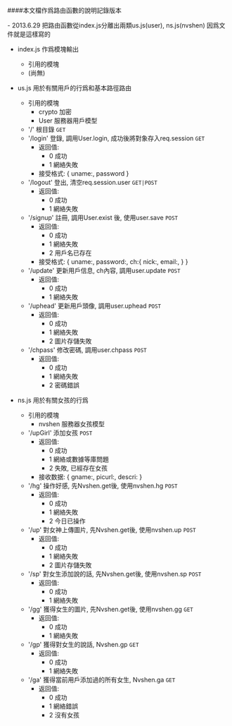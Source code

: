 ####本文檔作爲路由函數的說明記錄版本

\- 2013.6.29 把路由函數從index.js分離出兩類us.js(user), ns.js(nvshen)
  因爲文件就是這樣寫的


- index.js 作爲模塊輸出
  - 引用的模塊
   - (尚無)

- us.js 用於有關用戶的行爲和基本路徑路由
  - 引用的模塊
    - crypto 加密
    - User 服務器用戶模型
  - '/' 根目錄 `GET`
  - '/login' 登錄, 調用User.login, 成功後將對象存入req.session `GET`
    - 返回值:
      - 0 成功
      - 1 網絡失敗
    - 接受格式:
      {
        uname:,
        password
      }
  - '/logout' 登出, 清空req.session.user `GET|POST`
    - 返回值:
      - 0 成功
      - 1 網絡失敗
  - '/signup' 註冊, 調用User.exist 後, 使用user.save `POST`
    - 返回值:
      - 0 成功
      - 1 網絡失敗
      - 2 用戶名已存在
    - 接受格式:
      {
        uname:,
        password:,
        ch:{
          nick:,
          email:,
        }
      }
  - '/update' 更新用戶信息, ch內容, 調用user.update `POST`
    - 返回值:
      - 0 成功
      - 1 網絡失敗
  - '/uphead' 更新用戶頭像, 調用user.uphead `POST`
    - 返回值:
      - 0 成功
      - 1 網絡失敗
      - 2 圖片存儲失敗
  - '/chpass' 修改密碼, 調用user.chpass `POST`
    - 返回值:
      - 0 成功
      - 1 網絡失敗
      - 2 密碼錯誤

- ns.js 用於有關女孩的行爲
  - 引用的模塊
    - nvshen 服務器女孩模型
  - '/upGirl' 添加女孩 `POST`
    - 返回值:
      - 0 成功
      - 1 網絡或數據等庫問題
      - 2 失敗, 已經存在女孩
    - 接收数据:
      {
        gname:,
        picurl:,
        descri:
      }
  - '/hg' 操作好感, 先Nvshen.get後, 使用nvshen.hg `POST`
    - 返回值:
      - 0 成功
      - 1 網絡失敗
      - 2 今日已操作
  - '/up' 對女神上傳圖片, 先Nvshen.get後, 使用nvshen.up `POST`
    - 返回值:
      - 0 成功
      - 1 網絡失敗
      - 2 圖片存儲失敗
  - '/sp' 對女生添加說的話, 先Nvshen.get後, 使用nvshen.sp `POST`
    - 返回值:
      - 0 成功
      - 1 網絡失敗
  - '/gg' 獲得女生的圖片, 先Nvshen.get後, 使用nvshen.gg `GET`
    - 返回值:
      - 0 成功
      - 1 網絡失敗
  - '/gp' 獲得對女生的說話, Nvshen.gp `GET`
    - 返回值:
      - 0 成功
      - 1 網絡失敗
  - '/ga' 獲得當前用戶添加過的所有女生, Nvshen.ga `GET`
    - 返回值:
      - 0 成功
      - 1 網絡錯誤
      - 2 沒有女孩
